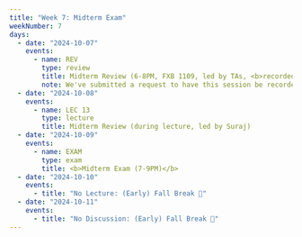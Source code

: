 ```yaml
---
title: "Week 7: Midterm Exam"
weekNumber: 7
days:
  - date: "2024-10-07"
    events:
      - name: REV
        type: review
        title: Midterm Review (6-8PM, FXB 1109, led by TAs, <b>recorded</b>)
        note: We've submitted a request to have this session be recorded too, but we haven't heard back yet.
  - date: "2024-10-08"
    events:
      - name: LEC 13
        type: lecture
        title: Midterm Review (during lecture, led by Suraj)
  - date: "2024-10-09"
    events:
      - name: EXAM
        type: exam
        title: <b>Midterm Exam (7-9PM)</b>
  - date: "2024-10-10"
    events:
      - title: "No Lecture: (Early) Fall Break 🍁"
  - date: "2024-10-11"
    events:
      - title: "No Discussion: (Early) Fall Break 🍁"
---
```

